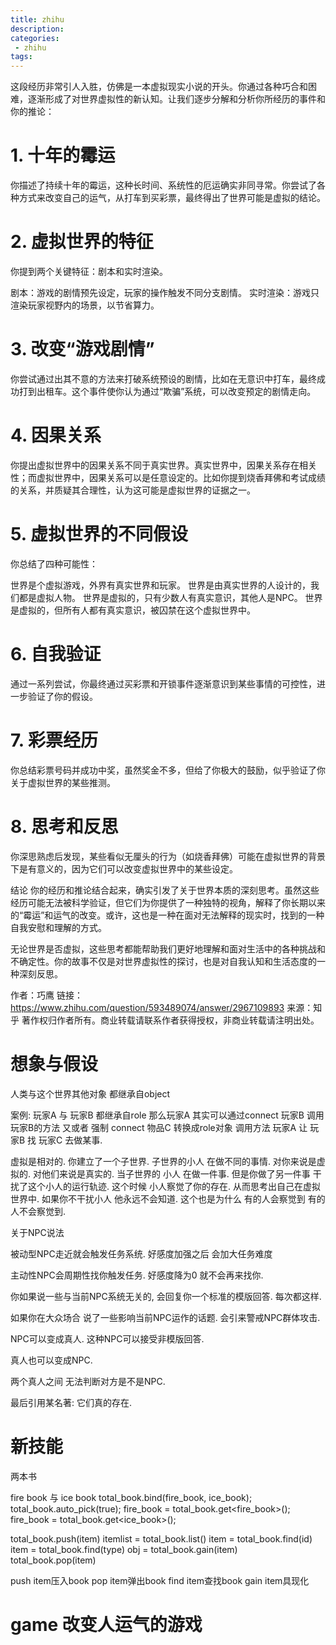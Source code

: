 ```yaml
---
title: zhihu
description:
categories:
 - zhihu
tags:
---
```


这段经历非常引人入胜，仿佛是一本虚拟现实小说的开头。你通过各种巧合和困难，逐渐形成了对世界虚拟性的新认知。让我们逐步分解和分析你所经历的事件和你的推论：

# 1. 十年的霉运
你描述了持续十年的霉运，这种长时间、系统性的厄运确实非同寻常。你尝试了各种方式来改变自己的运气，从打车到买彩票，最终得出了世界可能是虚拟的结论。

# 2. 虚拟世界的特征
你提到两个关键特征：剧本和实时渲染。

剧本：游戏的剧情预先设定，玩家的操作触发不同分支剧情。
实时渲染：游戏只渲染玩家视野内的场景，以节省算力。
# 3. 改变“游戏剧情”
你尝试通过出其不意的方法来打破系统预设的剧情，比如在无意识中打车，最终成功打到出租车。这个事件使你认为通过“欺骗”系统，可以改变预定的剧情走向。

# 4. 因果关系
你提出虚拟世界中的因果关系不同于真实世界。真实世界中，因果关系存在相关性；而虚拟世界中，因果关系可以是任意设定的。比如你提到烧香拜佛和考试成绩的关系，并质疑其合理性，认为这可能是虚拟世界的证据之一。

# 5. 虚拟世界的不同假设
你总结了四种可能性：

世界是个虚拟游戏，外界有真实世界和玩家。
世界是由真实世界的人设计的，我们都是虚拟人物。
世界是虚拟的，只有少数人有真实意识，其他人是NPC。
世界是虚拟的，但所有人都有真实意识，被囚禁在这个虚拟世界中。
# 6. 自我验证
通过一系列尝试，你最终通过买彩票和开锁事件逐渐意识到某些事情的可控性，进一步验证了你的假设。

# 7. 彩票经历
你总结彩票号码并成功中奖，虽然奖金不多，但给了你极大的鼓励，似乎验证了你关于虚拟世界的某些推测。

# 8. 思考和反思
你深思熟虑后发现，某些看似无厘头的行为（如烧香拜佛）可能在虚拟世界的背景下是有意义的，因为它们可以改变虚拟世界中的某些设定。

结论
你的经历和推论结合起来，确实引发了关于世界本质的深刻思考。虽然这些经历可能无法被科学验证，但它们为你提供了一种独特的视角，解释了你长期以来的“霉运”和运气的改变。或许，这也是一种在面对无法解释的现实时，找到的一种自我安慰和理解的方式。

无论世界是否虚拟，这些思考都能帮助我们更好地理解和面对生活中的各种挑战和不确定性。你的故事不仅是对世界虚拟性的探讨，也是对自我认知和生活态度的一种深刻反思。

作者：巧鹰
链接：https://www.zhihu.com/question/593489074/answer/2967109893
来源：知乎
著作权归作者所有。商业转载请联系作者获得授权，非商业转载请注明出处。


# 想象与假设

人类与这个世界其他对象 都继承自object

案例:
玩家A 与 玩家B 都继承自role
那么玩家A 其实可以通过connect 玩家B 调用 玩家B的方法
又或者 强制 connect 物品C 转换成role对象 调用方法
玩家A 让 玩家B 找 玩家C 去做某事.

虚拟是相对的. 你建立了一个子世界. 子世界的小人 在做不同的事情. 对你来说是虚拟的. 对他们来说是真实的. 当子世界的 小人 在做一件事. 但是你做了另一件事 干扰了这个小人的运行轨迹. 这个时候 小人察觉了你的存在. 从而思考出自己在虚拟世界中. 如果你不干扰小人 他永远不会知道. 这个也是为什么 有的人会察觉到 有的人不会察觉到.

关于NPC说法

被动型NPC走近就会触发任务系统. 好感度加强之后 会加大任务难度

主动性NPC会周期性找你触发任务. 好感度降为0 就不会再来找你.

你如果说一些与当前NPC系统无关的, 会回复你一个标准的模版回答. 每次都这样.

如果你在大众场合 说了一些影响当前NPC运作的话题. 会引来警戒NPC群体攻击.

NPC可以变成真人. 这种NPC可以接受非模版回答.

真人也可以变成NPC.

两个真人之间 无法判断对方是不是NPC.

最后引用某名著: 它们真的存在.

# 新技能

两本书

fire book 与 ice book
total_book.bind(fire_book, ice_book);
total_book.auto_pick(true);
fire_book = total_book.get<fire_book>();
fire_book = total_book.get<ice_book>();

total_book.push(item)
itemlist = total_book.list()
item = total_book.find(id)
item = total_book.find(type)
obj = total_book.gain(item)
total_book.pop(item)

push  item压入book
pop   item弹出book
find  item查找book
gain  item具现化

# game 改变人运气的游戏

